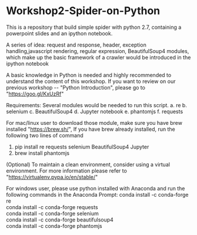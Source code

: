 # Workshop2-Spider-on-Python
This is a repository that build simple spider with python 2.7, containing a powerpoint slides and an ipython notebook.

A series of idea: request and response, header, exception handling,javascript rendering, regular expression, BeautifulSoup4 modules, which make up the basic framework of a crawler would be introduced in the ipython notebook

A basic knowledge in Python is needed and highly recommended to understand the content of this workshop. If you want to review on our previous workshop -- "Python Introduction", please go to "https://goo.gl/KxUzRf"



Requirements:
Several modules would be needed to run this script.
a. re
b. selenium
c. BeautifulSoup4
d. Jupyter notebook
e. phantomjs
f. requests

For mac/linux user to download those module, make sure you have brew installed "https://brew.sh/",
If you have brew already installed, run the following two lines of command
1. pip install re requests selenium BeautifulSoup4 Jupyter
2. brew install phantomjs

(Optional) To maintain a clean environment, consider using a virtual environment. For more information please refer to
"https://virtualenv.pypa.io/en/stable/"

For windows user, please use python installed with Anaconda and run the following commands in the Anaconda Prompt:
conda install -c conda-forge re  
conda install -c conda-forge requests  
conda install -c conda-forge selenium  
conda install -c conda-forge beautifulsoup4  
conda install -c conda-forge phantomjs  
